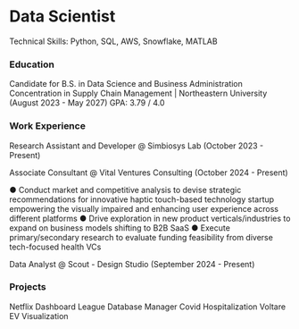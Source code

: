 # Data Scientist
Technical Skills: Python, SQL, AWS, Snowflake, MATLAB
### Education
Candidate for B.S. in Data Science and Business Administration
Concentration in Supply Chain Management | Northeastern University (August 2023 - May 2027)
GPA: 3.79 / 4.0

### Work Experience
Research Assistant and Developer @ Simbiosys Lab (October 2023 - Present)



Associate Consultant @ Vital Ventures Consulting (October 2024 - Present)

●	Conduct market and competitive analysis to devise strategic recommendations for innovative haptic touch-based technology startup empowering the visually impaired and enhancing user experience across different platforms
●	Drive exploration in new product verticals/industries to expand on business models shifting to B2B SaaS
●	Execute primary/secondary research to evaluate funding feasibility from diverse tech-focused health VCs

Data Analyst @ Scout - Design Studio (September 2024 - Present)


### Projects

Netflix Dashboard
League Database Manager
Covid Hospitalization 
Voltare
EV Visualization


